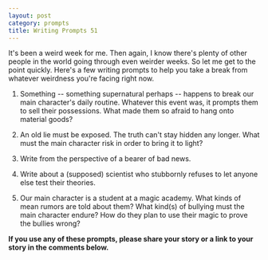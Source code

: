 ```yaml
---
layout: post
category: prompts
title: Writing Prompts 51
---
```


It's been a weird week for me. Then again, I know there's plenty of other people in the world going through even weirder weeks. So let me get to the point quickly. Here's a few writing prompts to help you take a break from whatever weirdness you're facing right now.

<!--excerpt-->

1. Something -- something supernatural perhaps -- happens to break our main character's daily routine. Whatever this event was, it prompts them to sell their possessions. What made them so afraid to hang onto material goods?

2. An old lie must be exposed. The truth can't stay hidden any longer. What must the main character risk in order to bring it to light?

3. Write from the perspective of a bearer of bad news.

4. Write about a (supposed) scientist who stubbornly refuses to let anyone else test their theories.

5. Our main character is a student at a magic academy. What kinds of mean rumors are told about them? What kind(s) of bullying must the main character endure? How do they plan to use their magic to prove the bullies wrong?

**If you use any of these prompts, please share your story or a link to your story in the comments below.**
